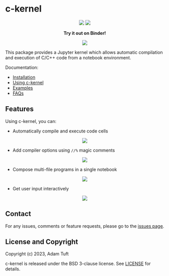 # c-kernel

<p align="center">
<a href="https://c-kernel.readthedocs.io/en/latest/index.html"><img src="https://readthedocs.org/projects/c-kernel/badge/"></a>
<a href="https://pypi.org/project/ckernel/"><img src="https://badgen.net/pypi/v/ckernel"></a>
</p>

<p align="center">
<strong>Try it out on Binder!</strong>
</p><p align="center">
<a href="https://mybinder.org/v2/gh/adamtuft/ckernel-binder-demo/main?urlpath=%2Fdoc%2Ftree%2FIntroduction.ipynb"><img src="https://mybinder.org/badge_logo.svg"></a>
</p>

This package provides a Jupyter kernel which allows automatic compilation and
execution of C/C++ code from a notebook environment.

Documentation:

- [Installation](https://c-kernel.readthedocs.io/en/latest/00-install.html)
- [Using c-kernel](https://c-kernel.readthedocs.io/en/latest/01-use.html)
- [Examples](https://c-kernel.readthedocs.io/en/latest/02-example.html)
- [FAQs](https://c-kernel.readthedocs.io/en/latest/03-FAQ.html)

## Features

Using c-kernel, you can:

- Automatically compile and execute code cells

<p align="center">
<img src="docs/img/demo-basic.png">
</p>

- Add compiler options using `//%` magic comments

<p align="center">
<img src="docs/img/demo-options.png">
</p>

- Compose multi-file programs in a single notebook

<p align="center">
<img src="docs/img/demo-multi-file.png">
</p>

- Get user input interactively

<p align="center">
<img src="docs/img/demo-interactive-input.png">
</p>


## Contact

For any issues, comments or feature requests, please go to the [issues page](https://github.com/adamtuft/c-kernel/issues).

## License and Copyright

Copyright (c) 2023, Adam Tuft

c-kernel is released under the BSD 3-clause license. See [LICENSE](<https://github.com/adamtuft/c-kernel/blob/main/LICENSE>) for details.
